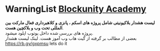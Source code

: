 # WarningList <a href="https://t.me/blockunityacademy">Blockunity Academy<a/>
 <Strong>لیست هشدار بلاکیونیتی شامل پروژه های اسکم ، پانزی و کلاهبرداری فعال مارکت بین المللی تحت وب و بلاکچین هست</strong>.<br> پروژه های بررسی شده داخل یوتوب اپلود میشود.<br> بعضی از مطالب بر گرفته از گیت هاب وب آموز هست. لینک لیست هشدار
<br> https://rb.gy/gxpmsu
lets do it
 
